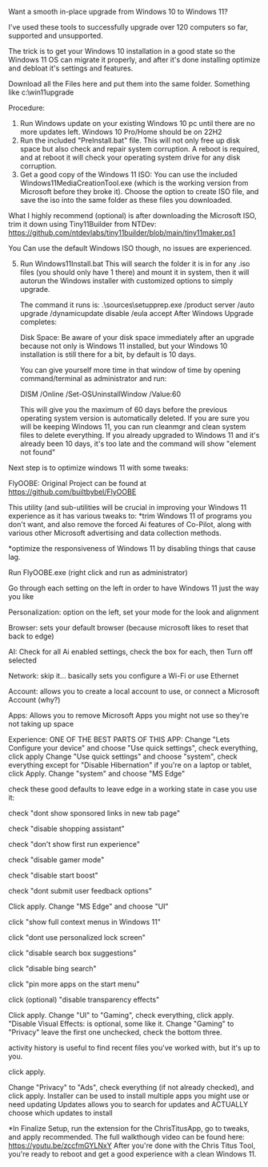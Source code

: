 Want a smooth in-place upgrade from Windows 10 to Windows 11?

I've used these tools to successfully upgrade over 120 computers so far, supported and unsupported.

The trick is to get your Windows 10 installation in a good state so the Windows 11 OS can migrate it properly,
  and after it's done installing optimize and debloat it's settings and features.

Download all the Files here and put them into the same folder.  Something like c:\win11upgrade

Procedure:
1. Run Windows update on your existing Windows 10 pc until there are no more updates left. Windows 10 Pro/Home should be on 22H2
2. Run the included "PreInstall.bat" file.  This will not only free up disk space but also check and repair system corruption.
   A reboot is required, and at reboot it will check your operating system drive for any disk corruption.
3. Get a good copy of the Windows 11 ISO:
   You can use the included Windows11MediaCreationTool.exe (which is the working version from Microsoft before they broke it).
   Choose the option to create ISO file, and save the iso into the same folder as these files you downloaded.

  What I highly recommend  (optional) is after downloading the Microsoft ISO, trim it down using Tiny11Builder from NTDev:
   https://github.com/ntdevlabs/tiny11builder/blob/main/tiny11maker.ps1

   You Can use the default Windows ISO though, no issues are experienced.
   
5. Run Windows11Install.bat  This will search the folder it is in for any .iso files (you should only have 1 there) and mount
   it in system, then it will autorun the Windows installer with customized options to simply upgrade.

   The command it runs is: .\sources\setupprep.exe /product server /auto upgrade /dynamicupdate disable /eula accept
After Windows Upgrade completes:

     Disk Space: Be aware of your disk space immediately after an upgrade because not only is Windows 11 installed,
     but your Windows 10 installation is still there for a bit, by default is 10 days.
   
     You can give yourself more time in that window of time by opening command/terminal as administrator and run:
   
     DISM /Online /Set-OSUninstallWindow /Value:60
   
     This will give you the maximum of 60 days before the previous operating system version is automatically deleted.
   If you are sure you will be keeping Windows 11, you can run cleanmgr and clean system files to delete everything.
   If you already upgraded to Windows 11 and it's already been 10 days, it's too late and the command will show "element not found" 


Next step is to optimize windows 11 with some tweaks:  

   FlyOOBE: Original Project can be found at https://github.com/builtbybel/FlyOOBE
   
   This utility (and sub-utilities will be crucial in improving your Windows 11 experience as it has various tweaks to:
   *trim Windows 11 of programs you don't want, and also remove the forced Ai features of Co-Pilot, along with various other Microsoft advertising and data collection methods.
   
   *optimize the responsiveness of Windows 11 by disabling things that cause lag.

   Run FlyOOBE.exe (right click and run as administrator)

   Go through each setting on the left in order to have Windows 11 just the way you like

   Personalization: option on the left, set your mode for the look and alignment

   Browser: sets your default browser (because microsoft likes to reset that back to edge)

   AI: Check for all Ai enabled settings, check the box for each, then Turn off selected

   Network: skip it... basically sets you configure a Wi-Fi or use Ethernet

   Account: allows you to create a local account to use, or connect a Microsoft Account (why?)

   Apps: Allows you to remove Microsoft Apps you might not use so they're not taking up space

   Experience: ONE OF THE BEST PARTS OF THIS APP:
       Change "Lets Configure your device" and choose "Use quick settings", check everything, click apply
       Change "Use quick settings" and choose "system", check everything except for "Disable Hibernation" if you're on a laptop or tablet, click Apply.
     Change "system" and choose "MS Edge"

   check these good defaults to leave edge in a working state in case you use it:

   check "dont show sponsored links in new tab page"

   check "disable shopping assistant"

   check "don't show first run experience"

   check "disable gamer mode"

   check "disable start boost"

   check "dont submit user feedback options"
        
   Click apply.
      Change "MS Edge" and choose "UI"

   click "show full context menus in Windows 11"

   click "dont use personalized lock screen"

   click "disable search box suggestions"

   click "disable bing search"

   click "pin more apps on the start menu"

   click (optional) "disable transparency effects"

   Click apply.
       Change "UI" to "Gaming", check everything, click apply. "Disable Visual Effects: is optional, some like it.
       Change "Gaming" to "Privacy" leave the first one unchecked, check the bottom three.

   activity history is useful to find recent files you've worked with, but it's up to you.


   click apply.

   Change "Privacy" to "Ads", check everything (if not already checked), and click apply.
Installer can be used to install multiple apps you might use or need updating
Updates allows you to search for updates and ACTUALLY choose which updates to install

   *In Finalize Setup, run the extension for the ChrisTitusApp, go to tweaks, and apply recommended.
   The full walkthough video can be found here: https://youtu.be/zccfmGYLNxY
After you're done with the Chris Titus Tool, you're ready to reboot and get a good experience with a clean Windows 11.
   
